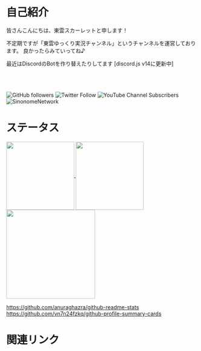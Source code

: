 # 自己紹介
皆さんこんにちは、東雲スカーレットと申します！

不定期ですが「東雲ゆっくり実況チャンネル」というチャンネルを運営しております。
良かったらみていってね♪

最近はDiscordのBotを作り替えたりしてます [discord.js v14に更新中]

<br><br><br>
<img alt="GitHub followers" src="https://img.shields.io/github/followers/SinonomeScarlet?label=GitHub%20Followers&style=flat&logo=GitHub&color=blue">
<img alt="Twitter Follow" src="https://img.shields.io/twitter/follow/manago0403_?label=Twitter%20%40manago0403_&style=flat&logo=Twitter&logoColor=%231D9BF0&color=green">
<img alt="YouTube Channel Subscribers" src="https://img.shields.io/youtube/channel/subscribers/UCLImwK555oNaP0VJeMrMagw?style=flat&logo=YouTube&logoColor=%23FF0000&label=YouTube%20%40SYZCH%20%E6%9D%B1%E9%9B%B2%E3%82%86%E3%81%A3%E3%81%8F%E3%82%8A%E5%AE%9F%E6%B3%81%E3%83%81%E3%83%A3%E3%83%B3%E3%83%8D%E3%83%AB&color=%23FF0000">
<img alt="SinonomeNetwork" src="https://img.shields.io/badge/sinonomenetwork-.jp-light_green.svg?style=flat">

# ステータス
<a href="https://github-readme-stats.vercel.app/api/top-langs/?username=SinonomeScarlet&theme=dark&layout=compact">
  <img align="center" height="180px" src="https://github-readme-stats.vercel.app/api/top-langs/?username=SinonomeScarlet&theme=dark&layout=compact" />
</a>
<a href="https://github-readme-stats.vercel.app/api?username=SinonomeScarlet&show_icons=true&theme=dark">
  <img align="center" height="180px" src="https://github-readme-stats.vercel.app/api?username=Scarlet&show_icons=true&theme=dark" />
</a>
<a href="http://github-profile-summary-cards.vercel.app/api/cards/profile-details?username=SinonomeScarlet&theme=github_dark">
  <img align="center" height="235px" src="http://github-profile-summary-cards.vercel.app/api/cards/profile-details?username=SinonomeScarlet&theme=github_dark">

https://github.com/anuraghazra/github-readme-stats
https://github.com/vn7n24fzkq/github-profile-summary-cards

# 関連リンク
